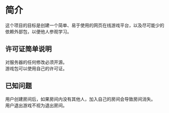 # 简介
这个项目的目标是创建一个简单、易于使用的网页在线游戏平台，以及尽可能少的依赖外部包，以便他人参观学习。

## 许可证简单说明
对服务器的任何修改必须开源。  
游戏包可以使用自己的许可证。

## 已知问题
用户创建房间后，如果房间内没有其他人，加入自己的房间会导致房间消失。  
用户退出游戏不视为退出房间。  